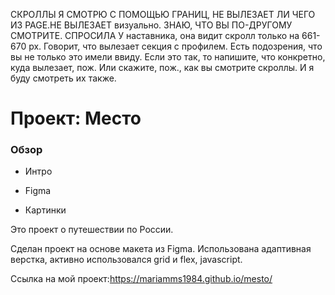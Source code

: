 СКРОЛЛЫ Я СМОТРЮ С ПОМОЩЬЮ ГРАНИЦ, НЕ ВЫЛЕЗАЕТ ЛИ ЧЕГО ИЗ PAGE.НЕ ВЫЛЕЗАЕТ визуально. ЗНАЮ, ЧТО ВЫ ПО-ДРУГОМУ СМОТРИТЕ.
СПРОСИЛА У наставника, она видит скролл только на 661-670 px. Говорит, что вылезает секция с профилем.
Есть подозрения, что вы не только это имели ввиду. Если это так, то напишите, что конкретно, куда вылезает, пож. Или скажите, пож., как вы смотрите скроллы. И я буду смотреть их также.




# Проект: Место



### Обзор 

* Интро 

* Figma 

* Картинки 

 

Это проект о путешествии по России. 

Сделан проект на основе макета из Figma. Использована адаптивная верстка, активно использовался grid и flex, javascript.

 

Ссылка на мой проект:https://mariamms1984.github.io/mesto/ 